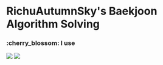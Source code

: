 # RichuAutumnSky's Baekjoon Algorithm Solving

<h3>:cherry_blossom: I use</h3>

<img src="https://img.shields.io/badge/c++-%2300599C.svg?style=for-the-badge&logo=c%2B%2B&logoColor=white" /> <img src="https://img.shields.io/badge/rust-%23000000.svg?style=for-the-badge&logo=rust&logoColor=white" />
